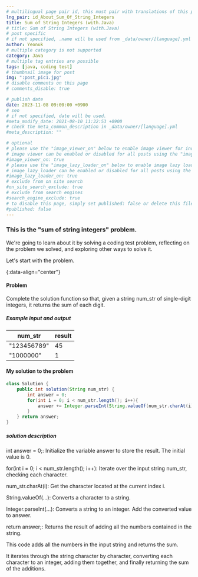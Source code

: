 ```yaml
---
# multilingual page pair id, this must pair with translations of this page. (This name must be unique)
lng_pair: id_About_Sum_Of_String_Integers
title: Sum of String Integers (with.Java)
# title: Sum of String Integers (with.Java)
# post specific
# if not specified, .name will be used from _data/owner/[language].yml
author: Yeonuk
# multiple category is not supported
category: Java
# multiple tag entries are possible
tags: [java, coding test]
# thumbnail image for post
img: ":post_pic1.jpg"
# disable comments on this page
# comments_disable: true

# publish date
date: 2023-11-08 09:00:00 +0900
# seo
# if not specified, date will be used.
#meta_modify_date: 2021-08-10 11:32:53 +0900
# check the meta_common_description in _data/owner/[language].yml
#meta_description: ""

# optional
# please use the "image_viewer_on" below to enable image viewer for individual pages or posts (_posts/ or [language]/_posts folders).
# image viewer can be enabled or disabled for all posts using the "image_viewer_posts: true" setting in _data/conf/main.yml.
#image_viewer_on: true
# please use the "image_lazy_loader_on" below to enable image lazy loader for individual pages or posts (_posts/ or [language]/_posts folders).
# image lazy loader can be enabled or disabled for all posts using the "image_lazy_loader_posts: true" setting in _data/conf/main.yml.
#image_lazy_loader_on: true
# exclude from on site search
#on_site_search_exclude: true
# exclude from search engines
#search_engine_exclude: true
# to disable this page, simply set published: false or delete this file
#published: false
---
```


<!-- outline-start -->

### This is the "sum of string integers" problem.

We're going to learn about it by solving a coding test problem, reflecting on the problem we solved, and exploring other ways to solve it.

Let's start with the problem.

{:data-align="center"}

<!-- outline-end -->

#### Problem

Complete the solution function so that, given a string num_str of single-digit integers, it returns the sum of each digit.

##### Example input and output

| num_str     | result |
| ----------- | ------ |
| "123456789" | 45     |
| "1000000"   | 1      |

#### My solution to the problem

```java
class Solution {
    public int solution(String num_str) {
        int answer = 0;
        for(int i = 0; i < num_str.length(); i++){
            answer += Integer.parseInt(String.valueOf(num_str.charAt(i)));
        }
    } return answer;
}
```

##### solution description

int answer = 0;: Initialize the variable answer to store the result. The initial value is 0.

for(int i = 0; i < num_str.length(); i++): Iterate over the input string num_str, checking each character.

num_str.charAt(i): Get the character located at the current index i.

String.valueOf(...): Converts a character to a string.

Integer.parseInt(...): Converts a string to an integer. Add the converted value to answer.

return answer;: Returns the result of adding all the numbers contained in the string.

This code adds all the numbers in the input string and returns the sum.

It iterates through the string character by character, converting each character to an integer, adding them together, and finally returning the sum of the additions.
